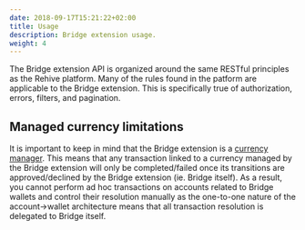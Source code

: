 ```yaml
---
date: 2018-09-17T15:21:22+02:00
title: Usage
description: Bridge extension usage.
weight: 4
---
```


The Bridge extension API is organized around the same RESTful principles as the Rehive platform. Many of the rules found in the patform are applicable to the Bridge extension. This is  specifically true of authorization, errors, filters, and pagination.

## Managed currency limitations

It is important to keep in mind that the Bridge extension is a [currency manager](/building/currency-manager-extension/introduction/). This means that any transaction linked to a currency managed by the Bridge extension will only be completed/failed once its transitions are approved/declined by the Bridge extension (ie. Bridge itself). As a result, you cannot perform ad hoc transactions on accounts related to Bridge wallets and control their resolution manually as the one-to-one nature of the account->wallet architecture means that all transaction resolution is delegated to Bridge itself.
